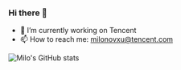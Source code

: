 ### Hi there 👋

- 🔭 I’m currently working on Tencent
- 📫 How to reach me: milonovxu@tencent.com

![Milo's GitHub stats](https://github-readme-stats.vercel.app/api?username=akiyamer&show_icons=true&theme=vue)

<!--
**akiyamer/akiyamer** is a ✨ _special_ ✨ repository because its `README.md` (this file) appears on your GitHub profile.

Here are some ideas to get you started:

- 🔭 I’m currently working on ...
- 🌱 I’m currently learning ...
- 👯 I’m looking to collaborate on ...
- 🤔 I’m looking for help with ...
- 💬 Ask me about ...
- 📫 How to reach me: ...
- 😄 Pronouns: ...
- ⚡ Fun fact: ...
-->
